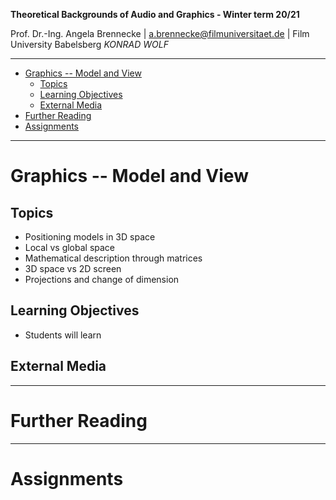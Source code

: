 <!-- ---  
title: Theoretical Backgrounds of Audio and Graphics
author: Angela Brennecke
affiliation: Film University Babelsberg KONRAD WOLF
date: Winter term 20/21
---   -->
**Theoretical Backgrounds of Audio and Graphics - Winter term 20/21**

Prof. Dr.-Ing. Angela Brennecke | a.brennecke@filmuniversitaet.de | Film University Babelsberg *KONRAD WOLF*

---

- [Graphics -- Model and View](#graphics----model-and-view)
  - [Topics](#topics)
  - [Learning Objectives](#learning-objectives)
  - [External Media](#external-media)
- [Further Reading](#further-reading)
- [Assignments](#assignments)

---


# Graphics -- Model and View


## Topics

- Positioning models in 3D space
- Local vs global space
- Mathematical description through matrices
- 3D space vs 2D screen
- Projections and change of dimension


## Learning Objectives

- Students will learn 

## External Media


---

# Further Reading



--- 

# Assignments


